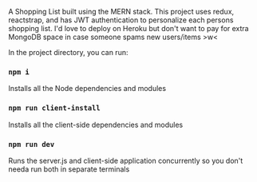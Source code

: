A Shopping List built using the MERN stack. This project uses redux, reactstrap, and has JWT authentication to personalize each persons shopping list. I'd love to deploy on Heroku but don't want to pay for extra MongoDB space in case someone spams new users/items >w<

In the project directory, you can run:

### `npm i`

Installs all the Node dependencies and modules

### `npm run client-install`

Installs all the client-side dependencies and modules

### `npm run dev`

Runs the server.js and client-side application concurrently so you don't needa run both in separate terminals

